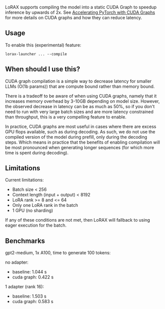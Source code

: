 LoRAX supports compiling the model into a static CUDA Graph to speedup inference by upwards of 2x. See [Accelerating PyTorch with CUDA Graphs](https://pytorch.org/blog/accelerating-pytorch-with-cuda-graphs/) for more details on CUDA graphs and how they can reduce latency.

## Usage

To enable this (experimental) feature:

```
lorax-launcher ... --compile
```

## When should I use this?

CUDA graph compilation is a simple way to decrease latency for smaller LLMs (O(1b params)) that are compute bound rather than memory bound.

There is a tradeoff to be aware of when using CUDA graphs, namely that it increases memory overhead by 3-10GB depending on model size. However, the observed decrease in latency can be as much as 50%, so if you don't need to run with very large batch sizes and are more latency constrained than throughput, this is a very compelling feature to enable.

In practice, CUDA graphs are most useful in cases where there are excess GPU flops available, such as during decoding. As such, we do not use the compiled version of the model during prefill, only during the decoding steps. Which means in practice that the benefits of enabling compilation will be most pronounced when generating longer sequences (for which more time is spent during decoding).

## Limitations

Current limitations:

- Batch size < 256
- Context length (input + output) < 8192
- LoRA rank >= 8 and <= 64
- Only one LoRA rank in the batch
- 1 GPU (no sharding)

If any of these conditions are not met, then LoRAX will fallback to using eager execution for the batch.

## Benchmarks

gpt2-medium, 1x A100, time to generate 100 tokens:

no adapter:

- baseline: 1.044 s
- cuda graph: 0.422 s

1 adapter (rank 16):

- baseline: 1.503 s
- cuda graph: 0.583 s